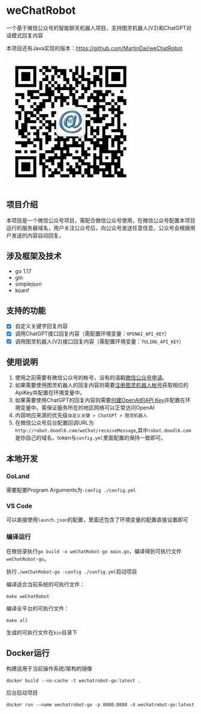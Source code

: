 # weChatRobot

一个基于微信公众号的智能聊天机器人项目，支持图灵机器人(V2)和ChatGPT对话模式回复内容

本项目还有Java实现的版本：<https://github.com/MartinDai/weChatRobot>

![qrcode](static/images/qrcode.jpg "扫码关注，体验智能机器人")

## 项目介绍

  本项目是一个微信公众号项目，需配合微信公众号使用，在微信公众号配置本项目运行的服务器域名，用户关注公众号后，向公众号发送任意信息，公众号会根据用户发送的内容自动回复。
  
## 涉及框架及技术

+ go 1.17
+ gin
+ simplejson
+ koanf

## 支持的功能

+ [x] 自定义关键字回复内容
+ [x] 调用ChatGPT接口回复内容（需配置环境变量：`OPENAI_API_KEY`）
+ [x] 调用图灵机器人(V2)接口回复内容（需配置环境变量：`TULING_API_KEY`）

## 使用说明

1. 使用之前需要有微信公众号的帐号，没有的请戳[微信公众号申请](https://mp.weixin.qq.com/cgi-bin/readtemplate?t=register/step1_tmpl&lang=zh_CN)。
2. 如果需要使用图灵机器人的回复内容则需要[注册图灵机器人帐号](http://tuling123.com/register/email.jhtml)获取相应的ApiKey并配置在环境变量中。
3. 如果需要使用ChatGPT的回复内容则需要[创建OpenAI的API Key](https://platform.openai.com/account/api-keys)并配置在环境变量中。需保证服务所在的地区网络可以正常访问OpenAI
4. 内容响应来源的优先级`自定义关键 > ChatGPT > 图灵机器人`
5. 在微信公众号后台配置回调URL为`http://robot.doodl6.com/weChat/receiveMessage`,其中`robot.doodl6.com`是你自己的域名，token与`config.yml`里面配置的保持一致即可。

## 本地开发

### GoLand

需要配置Program Arguments为`-config ./config.yml`

### VS Code

可以直接使用`launch.json`的配置，里面还包含了环境变量的配置直接设置即可

### 编译运行

在根目录执行`go build -o weChatRobot-go main.go`，编译得到可执行文件`weChatRobot-go`。

执行`./weChatRobot-go -config ./config.yml`启动项目

编译适合当前系统的可执行文件：

```shell
make weChatRobot
```

编译全平台的可执行文件：

```shell
make all
```

生成的可执行文件在`bin`目录下

## Docker运行

构建适用于当前操作系统/架构的镜像

```shell
docker build --no-cache -t wechatrobot-go:latest .
```

后台启动项目

```shell
docker run --name wechatrobot-go -p 8080:8080 -d wechatrobot-go:latest
```
